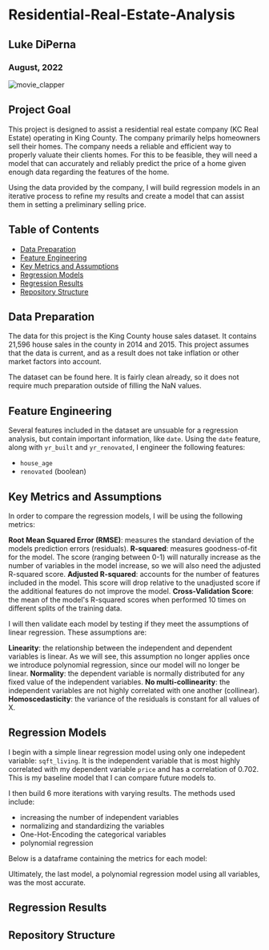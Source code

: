 # Residential-Real-Estate-Analysis
## Luke DiPerna
### August, 2022
![movie_clapper](https://github.com/luke-lite/Residential-Real-Estate-Analysis/blob/main/houses.jpg?raw=true)

## Project Goal
This project is designed to assist a residential real estate company (KC Real Estate) operating in King County. The company primarily helps homeowners sell their homes. The company needs a reliable and efficient way to properly valuate their clients homes. For this to be feasible, they will need a model that can accurately and reliably predict the price of a home given enough data regarding the features of the home.

Using the data provided by the company, I will build regression models in an iterative process to refine my results and create a model that can assist them in setting a preliminary selling price.

## Table of Contents
- [Data Preparation](#Data-Preparation)
- [Feature Engineering](#Feature-Engineering)
- [Key Metrics and Assumptions](#Key-Metrics-and-Assumptions)
- [Regression Models](#Regression-Models)
- [Regression Results](#Regression-Results)
- [Repository Structure](#Repository-Structure)

## Data Preparation

The data for this project is the King County house sales dataset. It contains 21,596 house sales in the county in 2014 and 2015. This project assumes that the data is current, and as a result does not take inflation or other market factors into account.

The dataset can be found here. It is fairly clean already, so it does not require much preparation outside of filling the NaN values. 

## Feature Engineering

Several features included in the dataset are unsuable for a regression analysis, but contain important information, like `date`. Using the `date` feature, along with `yr_built` and `yr_renovated`, I engineer the following features:
- `house_age`
- `renovated` (boolean)

## Key Metrics and Assumptions

In order to compare the regression models, I will be using the following metrics:

**Root Mean Squared Error (RMSE)**: measures the standard deviation of the models prediction errors (residuals).
**R-squared**: measures goodness-of-fit for the model. The score (ranging between 0-1) will naturally increase as the number of variables in the model increase, so we will also need the adjusted R-squared score.
**Adjusted R-squared**: accounts for the number of features included in the model. This score will drop relative to the unadjusted score if the additional features do not improve the model.
**Cross-Validation Score**: the mean of the model's R-squared scores when performed 10 times on different splits of the training data.

I will then validate each model by testing if they meet the assumptions of linear regression. These assumptions are:

**Linearity**: the relationship between the independent and dependent variables is linear. As we will see, this assumption no longer applies once we introduce polynomial regression, since our model will no longer be linear.
**Normality**: the dependent variable is normally distributed for any fixed value of the independent variables.
**No multi-collinearity**: the independent variables are not highly correlated with one another (collinear).
**Homoscedasticity**: the variance of the residuals is constant for all values of X.

## Regression Models
I begin with a simple linear regression model using only one indepedent variable: `sqft_living`. It is the independent variable that is most highly correlated with 
my dependent variable `price` and has a correlation of 0.702. This is my baseline model that I can compare future models to.

I then build 6 more iterations with varying results. The methods used include:

- increasing the number of independent variables
- normalizing and standardizing the variables
- One-Hot-Encoding the categorical variables
- polynomial regression

Below is a dataframe containing the metrics for each model:



Ultimately, the last model, a polynomial regression model using all variables, was the most accurate. 

## Regression Results


## Repository Structure
